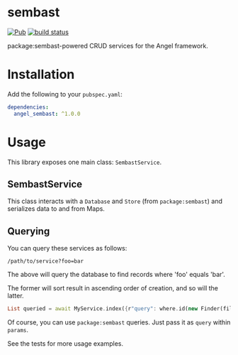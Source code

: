 # sembast
[![Pub](https://img.shields.io/pub/v/angel_sembast.svg)](https://pub.dartlang.org/packages/angel_sembast)
[![build status](https://travis-ci.org/angel-dart/sembast.svg)](https://travis-ci.org/angel-dart/sembast)

package:sembast-powered CRUD services for the Angel framework.

# Installation

Add the following to your `pubspec.yaml`:

```yaml
dependencies:
  angel_sembast: ^1.0.0
```

# Usage

This library exposes one main class: `SembastService`.

## SembastService

This class interacts with a `Database` and `Store` (from `package:sembast`) and serializes data to and from Maps.

## Querying

You can query these services as follows:

    /path/to/service?foo=bar

The above will query the database to find records where 'foo' equals 'bar'.

The former will sort result in ascending order of creation, and so will the latter.

```dart
List queried = await MyService.index({r"query": where.id(new Finder(filter: new Filter(...))));
```

Of course, you can use `package:sembast` queries. Just pass it as `query` within `params`.

See the tests for more usage examples.
